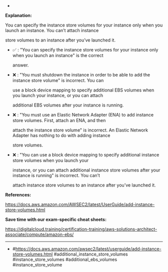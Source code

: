 *

**Explanation:**

You can specify the instance store volumes for your instance only when you launch an instance. You can’t attach instance

store volumes to an instance after you’ve launched it.

* ✅ :  "You can specify the instance store volumes for your instance only when you launch an instance" is the correct

  answer.

* ❌ :  "You must shutdown the instance in order to be able to add the instance store volume" is incorrect. You can

  use a block device mapping to specify additional EBS volumes when you launch your instance, or you can attach

  additional EBS volumes after your instance is running.

* ❌ :  "You must use an Elastic Network Adapter (ENA) to add instance store volumes. First, attach an ENA, and then

  attach the instance store volume" is incorrect. An Elastic Network Adapter has nothing to do with adding instance

  store volumes.

* ❌ :  "You can use a block device mapping to specify additional instance store volumes when you launch your

  instance, or you can attach additional instance store volumes after your instance is running" is incorrect. You can’t

  attach instance store volumes to an instance after you’ve launched it.

**References:**

<https://docs.aws.amazon.com/AWSEC2/latest/UserGuide/add-instance-store-volumes.html>

**Save time with our exam-specific cheat sheets:**

<https://digitalcloud.training/certification-training/aws-solutions-architect-associate/compute/amazon-ebs/>

----
* #<https://docs.aws.amazon.com/awsec2/latest/userguide/add-instance-store-volumes.html> #additional_instance_store_volumes #instance_store_volumes #additional_ebs_volumes #instance_store_volume
